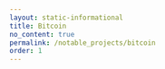 ```yaml
---
layout: static-informational
title: Bitcoin
no_content: true
permalink: /notable_projects/bitcoin
order: 1
---
```

